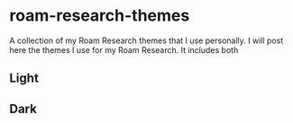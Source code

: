 # roam-research-themes
A collection of my Roam Research themes that I use personally.
I will post here the themes I use for my Roam Research. It includes both
## Light
## Dark
